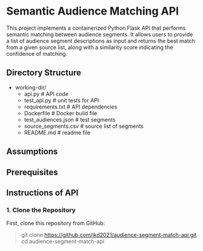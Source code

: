 # Semantic Audience Matching API

This project implements a containerized Python Flask API that performs semantic matching between audience segments. 
It allows users to provide a list of audience segment descriptions as input and returns the best match from a given 
source list, along with a similarity score indicating the confidence of matching.

## Directory Structure

- working-dir/
  - api.py # API code
  - test_api.py # unit tests for API
  - requirements.txt # API dependencies
  - Dockerfile # Docker build file
  - test_audiences.json # test segments
  - source_segments.csv # source list of segments
  - README.md # readme file


## Assumptions



## Prerequisites



## Instructions of API

### 1. Clone the Repository

First, clone this repository from GitHub:
> git clone https://github.com/jkd2021/audience-segment-match-api.git \
cd audience-segment-match-api
